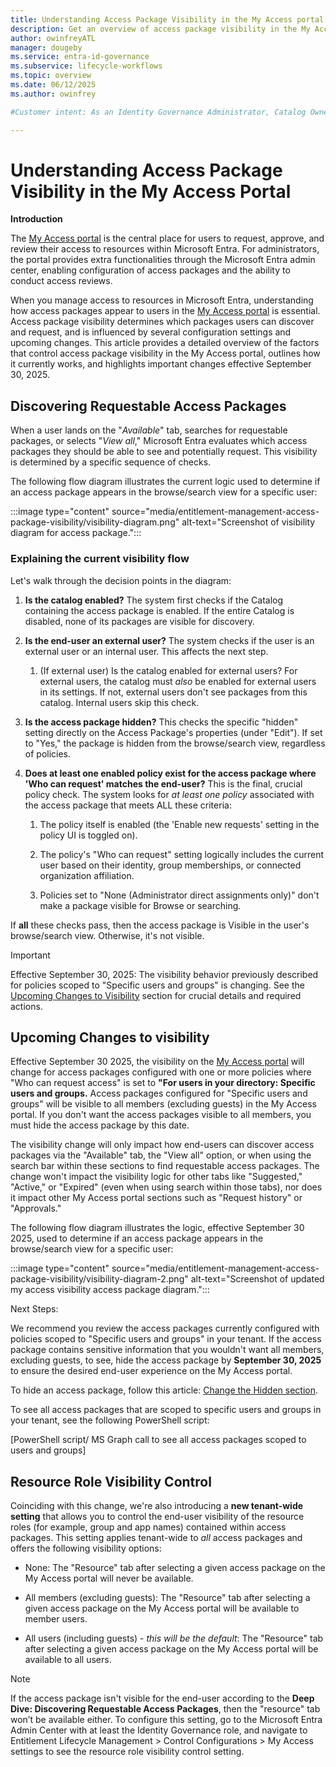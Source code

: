 ```yaml
---
title: Understanding Access Package Visibility in the My Access portal
description: Get an overview of access package visibility in the My Access portal.
author: owinfreyATL
manager: dougeby
ms.service: entra-id-governance
ms.subservice: lifecycle-workflows
ms.topic: overview
ms.date: 06/12/2025
ms.author: owinfrey

#Customer intent: As an Identity Governance Administrator, Catalog Owner, or Access Package Manager, I want detailed information about which, and why, access packages are visible to users when discovering packages in the My Access portal.

---
```



# Understanding Access Package Visibility in the My Access Portal

**Introduction**


The [My Access portal](https://myaccess.microsoft.com) is the central place for users to request, approve, and review their access to resources within Microsoft Entra. For administrators, the portal provides extra functionalities through the Microsoft Entra admin center, enabling configuration of access packages and the ability to conduct access reviews.

When you manage access to resources in Microsoft Entra, understanding how access packages appear to users in the [My Access portal](https://myaccess.microsoft.com) is essential. Access package visibility determines which packages users can discover and request, and is influenced by several configuration settings and upcoming changes. This article provides a detailed overview of the factors that control access package visibility in the My Access portal, outlines how it currently works, and highlights important changes effective September 30, 2025. 

## Discovering Requestable Access Packages

When a user lands on the "*Available*" tab, searches for requestable packages, or selects "*View all*," Microsoft Entra evaluates which access packages they should be able to see and potentially request. This visibility is determined by a specific sequence of checks.

The following flow diagram illustrates the current logic used to determine if an access package appears in the browse/search view for a specific user:

:::image type="content" source="media/entitlement-management-access-package-visibility/visibility-diagram.png" alt-text="Screenshot of visibility diagram for access package.":::

### Explaining the current visibility flow

Let's walk through the decision points in the diagram:

1.  **Is the catalog enabled?** The system first checks if the Catalog containing the access package is enabled. If the entire Catalog is disabled, none of its packages are visible for discovery.

1.  **Is the end-user an external user?** The system checks if the user is an external user or an internal user. This affects the next step.

    1.  (If external user) Is the catalog enabled for external users? For external users, the catalog must *also* be enabled for external users in its settings. If not, external users don't see packages from this catalog. Internal users skip this check.

1.  **Is the access package hidden?** This checks the specific "hidden" setting directly on the Access Package's properties (under "Edit"). If set to "Yes," the package is hidden from the browse/search view, regardless of policies.

1.  **Does at least one enabled policy exist for the access package where 'Who can request' matches the end-user?** This is the final, crucial policy check. The system looks for *at least one policy* associated with the access package that meets ALL these criteria:
    1.  The policy itself is enabled (the 'Enable new requests' setting in the policy UI is toggled on).

    1.  The policy's "Who can request" setting logically includes the current user based on their identity, group memberships, or
        connected organization affiliation.

    1.  Policies set to "None (Administrator direct assignments only)" don't make a package visible for Browse or searching.

If **all** these checks pass, then the access package is Visible in the user's browse/search view. Otherwise, it's not visible.


> [!IMPORTANT]
> Effective September 30, 2025: The visibility behavior previously described for policies scoped to "Specific users and groups" is
> changing. See the [Upcoming Changes to Visibility](entitlement-management-access-package-visibility.md) section for crucial details and required actions.

## Upcoming Changes to visibility

Effective September 30 2025, the visibility on the [My Access portal](https://myaccess.microsoft.com) will change for access packages configured with one or more policies where "Who can request access" is set to **"For users in your directory: Specific users and groups.** Access packages configured for "Specific users and groups" will be visible to all members (excluding guests) in the My Access portal. If you don't want the access packages visible to all members, you must hide the access package by this date.

The visibility change will only impact how end-users can discover access packages via the "Available" tab, the "View all" option, or when using the search bar within these sections to find requestable access packages. The change won't impact the visibility logic for other tabs like "Suggested," "Active," or "Expired" (even when using search within those tabs), nor does it impact other My Access portal sections such as "Request history" or "Approvals."

The following flow diagram illustrates the logic, effective September 30 2025, used to determine if an access package appears in the browse/search view for a specific user:

:::image type="content" source="media/entitlement-management-access-package-visibility/visibility-diagram-2.png" alt-text="Screenshot of updated my access visibility access package diagram.":::


Next Steps:

We recommend you review the access packages currently configured with policies scoped to "Specific users and groups" in your tenant. If the access package contains sensitive information that you wouldn't want all members, excluding guests, to see, hide the access package by **September 30, 2025** to ensure the desired end-user experience on the My Access portal.

To hide an access package, follow this article: [Change the Hidden section](entitlement-management-access-package-edit.md#change-the-hidden-setting).

To see all access packages that are scoped to specific users and groups in your tenant, see the following PowerShell script:

<span class="mark">\[PowerShell script/ MS Graph call to see all access
packages scoped to users and groups\]</span>

## Resource Role Visibility Control

Coinciding with this change, we're also introducing a **new tenant-wide setting** that allows you to control the end-user visibility of the resource roles (for example, group and app names) contained within access packages. This setting applies tenant-wide to *all* access packages and offers the following visibility options:

- None: The "Resource" tab after selecting a given access package on the My Access portal will never be available.

- All members (excluding guests): The "Resource" tab after selecting a given access package on the My Access portal will be available to member users.

- All users (including guests) - *this will be the default*: The "Resource" tab after selecting a given access package on the My Access portal will be available to all users.


> [!NOTE]
> If the access package isn't visible for the end-user according to the **Deep Dive: Discovering Requestable Access Packages**, then the "resource" tab won’t be available either. To configure this setting, go to the Microsoft Entra Admin Center with at least the Identity Governance role, and navigate to Entitlement Lifecycle Management > Control Configurations > My Access settings to see the resource role visibility control setting.
